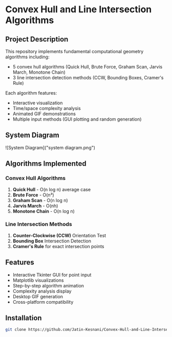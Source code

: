 # Convex Hull and Line Intersection Algorithms

## Project Description
This repository implements fundamental computational geometry algorithms including:
- 5 convex hull algorithms (Quick Hull, Brute Force, Graham Scan, Jarvis March, Monotone Chain)
- 3 line intersection detection methods (CCW, Bounding Boxes, Cramer's Rule)

Each algorithm features:
- Interactive visualization
- Time/space complexity analysis
- Animated GIF demonstrations
- Multiple input methods (GUI plotting and random generation)

## System Diagram
![System Diagram]("system diagram.png")

## Algorithms Implemented

### Convex Hull Algorithms
1. **Quick Hull** - O(n log n) average case
2. **Brute Force** - O(n³) 
3. **Graham Scan** - O(n log n)
4. **Jarvis March** - O(nh) 
5. **Monotone Chain** - O(n log n)

### Line Intersection Methods
1. **Counter-Clockwise (CCW)** Orientation Test
2. **Bounding Box** Intersection Detection  
3. **Cramer's Rule** for exact intersection points

## Features
- Interactive Tkinter GUI for point input
- Matplotlib visualizations
- Step-by-step algorithm animation
- Complexity analysis display
- Desktop GIF generation
- Cross-platform compatibility

## Installation
```bash
git clone https://github.com/Jatin-Kesnani/Convex-Hull-and-Line-Intersection-Algorithms.git
```
